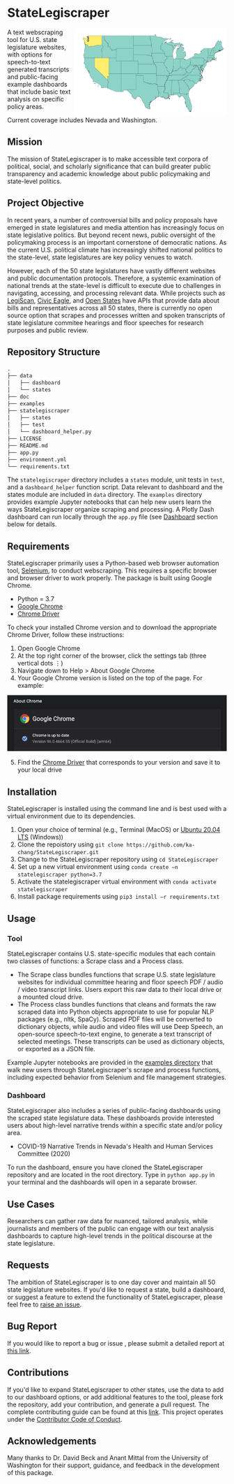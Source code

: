 # StateLegiscraper 

<img src="doc/readme_map/readme_map.png" height="200" width="350" align=right>

A text webscraping tool for U.S. state legislature websites, with options for speech-to-text generated transcripts and public-facing example dashboards that include basic text analysis on specific policy areas.

Current coverage includes Nevada and Washington.

## Mission

The mission of StateLegiscraper is to make accessible text corpora of political, social, and scholarly significance that can build greater public transparency and academic knowledge about public policymaking and state-level politics. 

## Project Objective

In recent years, a number of controversial bills and policy proposals have emerged in state legislatures and media attention has increasingly focus on state legislative politics. But beyond recent news, public oversight of the policymaking process is an important cornerstone of democratic nations. As the current U.S. political climate has increasingly shifted national politics to the state-level, state legislatures are key policy venues to watch.

However, each of the 50 state legislatures have vastly different websites and public documentation protocols. Therefore, a systemic examination of national trends at the state-level is difficult to execute due to challenges in navigating, accessing, and processing relevant data. While projects such as [LegiScan](https://legiscan.com), [Civic Eagle](https://www.civiceagle.com/), and [Open States](https://openstates.org/) have APIs that provide data about bills and representatives across all 50 states, there is currently no open source option that scrapes and processes written and spoken transcripts of state legislature commitee hearings and floor speeches for research purposes and public review. 

## Repository Structure
 ```
.
├── data
│   ├── dashboard
│   └── states
├── doc
├── examples
├── statelegiscraper
│   ├── states
│   ├── test
│   └── dashboard_helper.py
├── LICENSE
├── README.md
├── app.py
├── environment.yml
└── requirements.txt
 ```
The `statelegiscraper` directory includes a `states` module, unit tests in `test`, and a `dashboard_helper` function script. Data relevant to dashboard and the states module are included in `data` directory. The `examples` directory provides example Jupyter notebooks that can help new users learn the ways StateLegiscraper organize scraping and processing. A Plotly Dash dashboard can run locally through the `app.py` file (see [Dashboard](https://github.com/ka-chang/StateLegiscraper/blob/main/README.md#dashboard) section below for details.

## Requirements

StateLegiscraper primarily uses a Python-based web browser automation tool, [Selenium](https://www.selenium.dev), to conduct webscraping. This requires a specific browser and browser driver to work properly. The package is built using Google Chrome.

- Python = 3.7
- [Google Chrome](https://www.google.com/chrome/)  
- [Chrome Driver](https://chromedriver.chromium.org/downloads)

To check your installed Chrome version and to download the appropriate Chrome Driver, follow these instructions:
1. Open Google Chrome
2. At the top right corner of the browser, click the settings tab (three vertical dots ⋮)
3. Navigate down to Help > About Google Chrome
4. Your Google Chrome version is listed on the top of the page. For example:

<img src="doc/readme_chrome.png">

5. Find the [Chrome Driver](https://chromedriver.chromium.org/downloads) that corresponds to your version and save it to your local drive

## Installation

StateLegiscraper is installed using the command line and is best used with a virtual environment due to its dependencies.

1. Open your choice of terminal (e.g., Terminal (MacOS) or [Ubuntu 20.04 LTS](https://www.microsoft.com/en-us/p/ubuntu-2004-lts/9n6svws3rx71?activetab=pivot:overviewtab) (Windows))
2. Clone the repoistory using `git clone https://github.com/ka-chang/StateLegiscraper.git`
3. Change to the StateLegiscraper repository using `cd StateLegiscraper`
4. Set up a new virtual environment using `conda create –n statelegiscraper python=3.7`
5. Activate the statelegiscraper virtual environment with `conda activate statelegiscraper`
6. Install package requirements using `pip3 install –r requirements.txt`

## Usage

### Tool

StateLegiscraper contains U.S. state-specific modules that each contain two classes of functions: a Scrape class and a Process class. 

- The Scrape class bundles functions that scrape U.S. state legislature websites for individual committee hearing and floor speech PDF / audio / video transcript links. Users export this raw data to their local drive or a mounted cloud drive.
- The Process class bundles functions that cleans and formats the raw scraped data into Python objects appropriate to use for popular NLP packages (e.g., nltk, SpaCy). Scraped PDF files will be converted to dictionary objects, while audio and video files will use Deep Speech, an open-source speech-to-text engine, to generate a text transcript of selected meetings. These transcripts can be used as dictionary objects, or exported as a JSON file.

Example Jupyter notebooks are provided in the [examples directory](https://github.com/ka-chang/StateLegiscraper/tree/main/examples) that walk new users through StateLegiscraper's scrape and process functions, including expected behavior from Selenium and file management strategies.

### Dashboard

StateLegiscraper also includes a series of public-facing dashboards using the scraped state legislature data. These dashboards  provide interested users about high-level narrative trends within a specific state and/or policy area. 

- COVID-19 Narrative Trends in Nevada's Health and Human Services Committee (2020) 

To run the dashboard, ensure you have cloned the StateLegiscraper repository and are located in the root directory. Type in `python app.py` in your terminal and the dashboards will open in a separate browser.

## Use Cases

Researchers can gather raw data for nuanced, tailored analysis, while journalists and members of the public can engage with our text analysis dashboards to capture high-level trends in the political discourse at the state legislature.

## Requests 
The ambition of StateLegiscraper is to one day cover and maintain all 50 state legislature websites. If you'd like to request a state, build a dashboard, or suggest a feature to extend the functionality of StateLegiscraper, please feel free to [raise an issue](https://github.com/ka-chang/StateLegiscraper/issues). 

## Bug Report
If you would like to report a bug or issue , please submit a detailed report at [this link](https://github.com/ka-chang/StateLegiscraper/issues/new).
 
## Contributions
If you'd like to expand StateLegiscraper to other states, use the data to add to our dashboard options, or add additional features to the tool, please fork the repository, add your contribution, and generate a pull request. The complete contributing guide can be found at this [link](https://github.com/ka-chang/StateLegiscraper/blob/main/doc/CONTRIBUTING.md). This project operates under the [Contributor Code of Conduct](https://www.contributor-covenant.org/version/1/0/0/code-of-conduct/).

## Acknowledgements
Many thanks to Dr. David Beck and Anant Mittal from the University of Washington for their support, guidance, and feedback in the development of this package.
